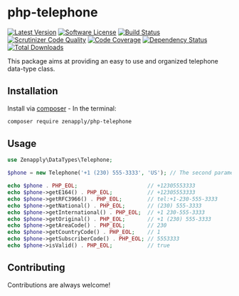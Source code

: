 # php-telephone
[![Latest Version](https://img.shields.io/github/release/zenapply/php-telephone.svg?style=flat-square)](https://github.com/zenapply/php-telephone/releases)
[![Software License](https://img.shields.io/badge/license-MIT-brightgreen.svg?style=flat-square)](LICENSE.md)
[![Build Status](https://travis-ci.org/zenapply/php-telephone.svg?branch=master)](https://travis-ci.org/zenapply/php-telephone)
[![Scrutinizer Code Quality](https://scrutinizer-ci.com/g/zenapply/php-telephone/badges/quality-score.png?b=master)](https://scrutinizer-ci.com/g/zenapply/php-telephone/?branch=master)
[![Code Coverage](https://scrutinizer-ci.com/g/zenapply/php-telephone/badges/coverage.png?b=master)](https://scrutinizer-ci.com/g/zenapply/php-telephone/?branch=master)
[![Dependency Status](https://www.versioneye.com/user/projects/56f3252c35630e0029db0187/badge.svg?style=flat)](https://www.versioneye.com/user/projects/56f3252c35630e0029db0187)
[![Total Downloads](https://img.shields.io/packagist/dt/zenapply/php-telephone.svg?style=flat-square)](https://packagist.org/packages/zenapply/php-telephone)

This package aims at providing an easy to use and organized telephone data-type class.

## Installation

Install via [composer](https://getcomposer.org/) - In the terminal:
```bash
composer require zenapply/php-telephone
```

## Usage

```php
use Zenapply\DataTypes\Telephone;

$phone = new Telephone('+1 (230) 555-3333', 'US'); // The second parameter (region) is optional and defaults to 'US'.

echo $phone . PHP_EOL;                      // +12305553333
echo $phone->getE164() . PHP_EOL;           // +12305553333
echo $phone->getRFC3966() . PHP_EOL;        // tel:+1-230-555-3333
echo $phone->getNational() . PHP_EOL;       // (230) 555-3333
echo $phone->getInternational() . PHP_EOL;  // +1 230-555-3333
echo $phone->getOriginal() . PHP_EOL;       // +1 (230) 555-3333
echo $phone->getAreaCode() . PHP_EOL;       // 230
echo $phone->getCountryCode() . PHP_EOL;    // 1
echo $phone->getSubscriberCode() . PHP_EOL; // 5553333
echo $phone->isValid() . PHP_EOL;           // true
```

## Contributing

Contributions are always welcome!